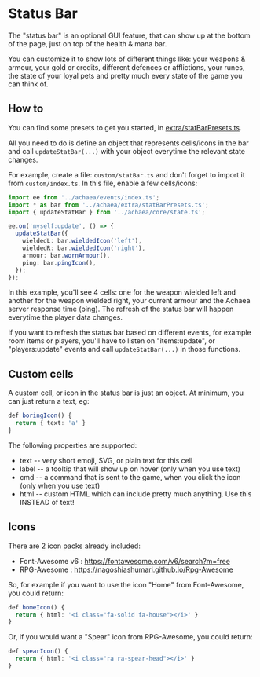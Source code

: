 # Status Bar

The "status bar" is an optional GUI feature, that can show up at the bottom of the page, just on top of the health & mana bar.

You can customize it to show lots of different things like: your weapons & armour, your gold or credits, different defences or afflictions, your runes, the state of your loyal pets and pretty much every state of the game you can think of.

## How to

You can find some presets to get you started, in [extra/statBarPresets.ts](../achaea/extra/statBarPresets.ts).

All you need to do is define an object that represents cells/icons in the bar and call `updateStatBar(...)` with your object everytime the relevant state changes.

For example, create a file: `custom/statBar.ts` and don't forget to import it from `custom/index.ts`. In this file, enable a few cells/icons:

```ts
import ee from '../achaea/events/index.ts';
import * as bar from '../achaea/extra/statBarPresets.ts';
import { updateStatBar } from '../achaea/core/state.ts';

ee.on('myself:update', () => {
  updateStatBar({
    wieldedL: bar.wieldedIcon('left'),
    wieldedR: bar.wieldedIcon('right'),
    armour: bar.wornArmour(),
    ping: bar.pingIcon(),
  });
});
```

In this example, you'll see 4 cells: one for the weapon wielded left and another for the weapon wielded right, your current armour and the Achaea server response time (ping). The refresh of the status bar will happen everytime the player data changes.

If you want to refresh the status bar based on different events, for example room items or players, you'll have to listen on "items:update", or "players:update" events and call `updateStatBar(...)` in those functions.

## Custom cells

A custom cell, or icon in the status bar is just an object. At minimum, you can just return a text, eg:

```ts
def boringIcon() {
  return { text: 'a' }
}
```

The following properties are supported:

* text -- very short emoji, SVG, or plain text for this cell
* label -- a tooltip that will show up on hover (only when you use text)
* cmd -- a command that is sent to the game, when you click the icon (only when you use text)
* html -- custom HTML which can include pretty much anything. Use this INSTEAD of text!

## Icons

There are 2 icon packs already included:

- Font-Awesome v6 : https://fontawesome.com/v6/search?m=free
- RPG-Awesome : https://nagoshiashumari.github.io/Rpg-Awesome

So, for example if you want to use the icon "Home" from Font-Awesome, you could return:

```ts
def homeIcon() {
  return { html: '<i class="fa-solid fa-house"></i>' }
}
```

Or, if you would want a "Spear" icon from RPG-Awesome, you could return:

```ts
def spearIcon() {
  return { html: '<i class="ra ra-spear-head"></i>' }
}
```

